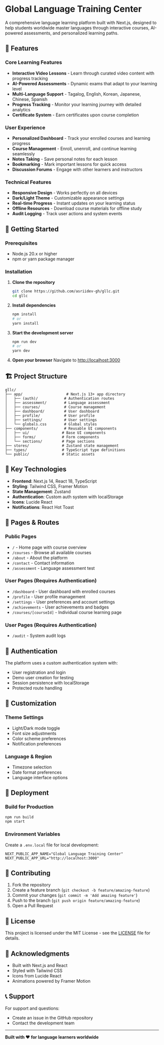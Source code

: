 # Global Language Training Center

A comprehensive language learning platform built with Next.js, designed to help students worldwide master languages through interactive courses, AI-powered assessments, and personalized learning paths.

## 🌟 Features

### Core Learning Features
- **Interactive Video Lessons** - Learn through curated video content with progress tracking
- **AI-Powered Assessments** - Dynamic exams that adapt to your learning level
- **Multi-Language Support** - Tagalog, English, Korean, Japanese, Chinese, Spanish
- **Progress Tracking** - Monitor your learning journey with detailed analytics
- **Certificate System** - Earn certificates upon course completion

### User Experience
- **Personalized Dashboard** - Track your enrolled courses and learning progress
- **Course Management** - Enroll, unenroll, and continue learning seamlessly
- **Notes Taking** - Save personal notes for each lesson
- **Bookmarking** - Mark important lessons for quick access
- **Discussion Forums** - Engage with other learners and instructors

### Technical Features
- **Responsive Design** - Works perfectly on all devices
- **Dark/Light Theme** - Customizable appearance settings
- **Real-time Progress** - Instant updates on your learning status
- **Offline Resources** - Download course materials for offline study
- **Audit Logging** - Track user actions and system events

## 🚀 Getting Started

### Prerequisites
- Node.js 20.x or higher
- npm or yarn package manager

### Installation

1. **Clone the repository**
   ```bash
   git clone https://github.com/asriidev-gh/gllc.git
   cd gllc
   ```

2. **Install dependencies**
   ```bash
   npm install
   # or
   yarn install
   ```

3. **Start the development server**
   ```bash
   npm run dev
   # or
   yarn dev
   ```

4. **Open your browser**
   Navigate to [http://localhost:3000](http://localhost:3000)

## 🏗️ Project Structure

```
gllc/
├── app/                    # Next.js 13+ app directory
│   ├── (auth)/            # Authentication routes
│   ├── assessment/        # Language assessment
│   ├── courses/           # Course management
│   ├── dashboard/         # User dashboard
│   ├── profile/           # User profile
│   ├── settings/          # User settings
│   └── globals.css        # Global styles
├── components/            # Reusable UI components
│   ├── ui/               # Base UI components
│   ├── forms/            # Form components
│   └── sections/         # Page sections
├── stores/               # Zustand state management
├── types/                # TypeScript type definitions
└── public/               # Static assets
```

## 🎯 Key Technologies

- **Frontend**: Next.js 14, React 18, TypeScript
- **Styling**: Tailwind CSS, Framer Motion
- **State Management**: Zustand
- **Authentication**: Custom auth system with localStorage
- **Icons**: Lucide React
- **Notifications**: React Hot Toast

## 📱 Pages & Routes

### Public Pages
- `/` - Home page with course overview
- `/courses` - Browse all available courses
- `/about` - About the platform
- `/contact` - Contact information
- `/assessment` - Language assessment test

### User Pages (Requires Authentication)
- `/dashboard` - User dashboard with enrolled courses
- `/profile` - User profile management
- `/settings` - User preferences and account settings
- `/achievements` - User achievements and badges
- `/courses/[courseId]` - Individual course learning page

### User Pages (Requires Authentication)
- `/audit` - System audit logs

## 🔐 Authentication

The platform uses a custom authentication system with:
- User registration and login
- Demo user creation for testing
- Session persistence with localStorage
- Protected route handling

## 🎨 Customization

### Theme Settings
- Light/Dark mode toggle
- Font size adjustments
- Color scheme preferences
- Notification preferences

### Language & Region
- Timezone selection
- Date format preferences
- Language interface options

## 🚀 Deployment

### Build for Production
```bash
npm run build
npm start
```

### Environment Variables
Create a `.env.local` file for local development:
```env
NEXT_PUBLIC_APP_NAME="Global Language Training Center"
NEXT_PUBLIC_APP_URL="http://localhost:3000"
```

## 🤝 Contributing

1. Fork the repository
2. Create a feature branch (`git checkout -b feature/amazing-feature`)
3. Commit your changes (`git commit -m 'Add amazing feature'`)
4. Push to the branch (`git push origin feature/amazing-feature`)
5. Open a Pull Request

## 📄 License

This project is licensed under the MIT License - see the [LICENSE](LICENSE) file for details.

## 🙏 Acknowledgments

- Built with Next.js and React
- Styled with Tailwind CSS
- Icons from Lucide React
- Animations powered by Framer Motion

## 📞 Support

For support and questions:
- Create an issue in the GitHub repository
- Contact the development team

---

**Built with ❤️ for language learners worldwide**
